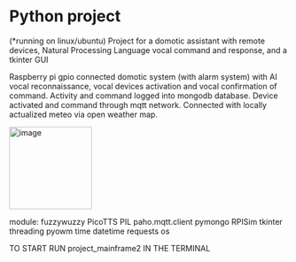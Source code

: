 
# Python project

(*running on linux/ubuntu)
Project for a domotic assistant with remote devices, Natural Processing Language vocal command and response, and a tkinter GUI

Raspberry pi gpio connected domotic system (with alarm system) with AI vocal reconnaissance, vocal devices activation and vocal confirmation of command.
Activity and command logged into mongodb database.
Device activated and command through mqtt network.
Connected with locally actualized meteo via open weather map.


<img width="149" alt="image" src="https://user-images.githubusercontent.com/116329812/206030143-28ef334b-b17a-4d47-9434-b2c6c6b10bad.png">


module:
fuzzywuzzy
PicoTTS
PIL
paho.mqtt.client
pymongo
RPISim
tkinter
threading
pyowm
time
datetime
requests
os



TO START RUN project_mainframe2 IN THE TERMINAL

